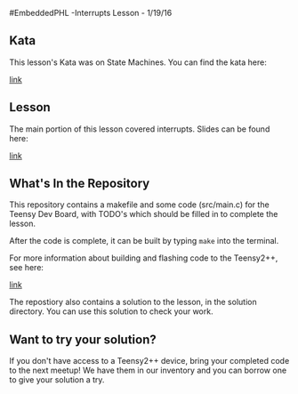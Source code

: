 #EmbeddedPHL -Interrupts Lesson - 1/19/16

## Kata
This lesson's Kata was on State Machines. You can find the kata here:

[link](http://bit.ly/1ZMprGH)

## Lesson
The main portion of this lesson covered interrupts. Slides can be found
here:

[link](http://bit.ly/1QeeXrz)

## What's In the Repository
This repository contains a makefile and some code (src/main.c) for the Teensy Dev
Board, with TODO's which should be filled in to complete the lesson.

After the code is complete, it can be built by typing `make` into the
terminal.

For more information about building and flashing code to the Teensy2++,
see here:

[link](http://bit.ly/1RzQ0Kr)

The repostiory also contains a solution to the lesson, in the solution
directory. You can use this solution to check your work.

## Want to try your solution?
If you don't have access to a Teensy2++ device, bring your completed
code to the next meetup! We have them in our inventory and you can
borrow one to give your solution a try.
